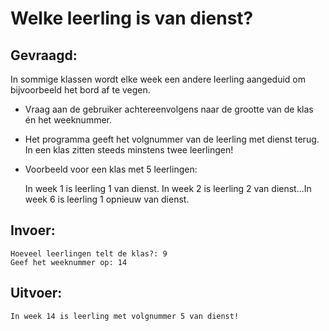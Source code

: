 # Welke leerling is van dienst?

## Gevraagd:

In sommige klassen wordt elke week een andere leerling aangeduid om bijvoorbeeld het bord af te vegen.

* Vraag aan de gebruiker achtereenvolgens naar de grootte van de klas én het weeknummer.
* Het programma geeft het volgnummer van de leerling met dienst terug. In een klas zitten steeds minstens twee leerlingen!

* Voorbeeld voor een klas met 5 leerlingen:
 
  In week 1 is leerling 1 van dienst. In week 2 is leerling 2 van dienst...In week 6 is leerling 1 opnieuw van dienst.

## Invoer:
```
Hoeveel leerlingen telt de klas?: 9
Geef het weeknummer op: 14
```

## Uitvoer: 

```
In week 14 is leerling met volgnummer 5 van dienst!
```
